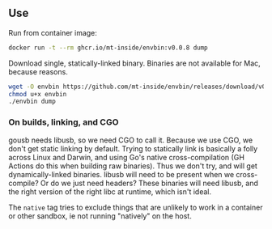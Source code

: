 ## Use

Run from container image:
```bash
docker run -t --rm ghcr.io/mt-inside/envbin:v0.0.8 dump
```

Download single, statically-linked binary.
Binaries are not available for Mac, because reasons.
```bash
wget -O envbin https://github.com/mt-inside/envbin/releases/download/v0.0.8/envbin-$(uname -s)-$(uname -m)
chmod u+x envbin
./envbin dump
```

### On builds, linking, and CGO

gousb needs libusb, so we need CGO to call it.
Because we use CGO, we don't get static linking by default.
Trying to statically link is basically a folly across Linux and Darwin, and using Go's native cross-compilation (GH Actions do this when building raw binaries).
Thus we don't try, and will get dynamically-linked binaries.
libusb will need to be present when we cross-compile? Or do we just need headers?
These binaries will need libusb, and the right version of the right libc at runtime, which isn't ideal.

The `native` tag tries to exclude things that are unlikely to work in a container or other sandbox, ie not running "natively" on the host.
